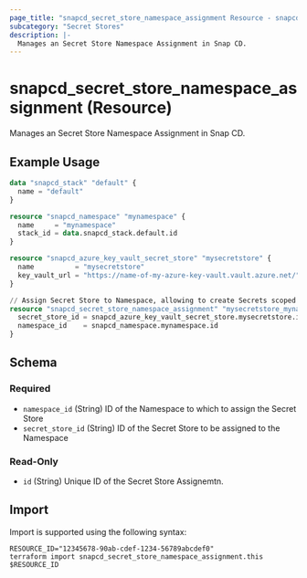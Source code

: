 ```yaml
---
page_title: "snapcd_secret_store_namespace_assignment Resource - snapcd"
subcategory: "Secret Stores"
description: |-
  Manages an Secret Store Namespace Assignment in Snap CD.
---
```


# snapcd_secret_store_namespace_assignment (Resource)

Manages an Secret Store Namespace Assignment in Snap CD.


## Example Usage

```terraform
data "snapcd_stack" "default" {
  name = "default"
}

resource "snapcd_namespace" "mynamespace" {
  name     = "mynamespace"
  stack_id = data.snapcd_stack.default.id
}

resource "snapcd_azure_key_vault_secret_store" "mysecretstore" {
  name          = "mysecretstore"
  key_vault_url = "https://name-of-my-azure-key-vault.vault.azure.net/"
}

// Assign Secret Store to Namespace, allowing to create Secrets scoped to this Namespace (or any of its child Modules) to be created in this Secret Store
resource "snapcd_secret_store_namespace_assignment" "mysecretstore_mynamespace" {
  secret_store_id = snapcd_azure_key_vault_secret_store.mysecretstore.id
  namespace_id    = snapcd_namespace.mynamespace.id
}
```

<!-- schema generated by tfplugindocs -->
## Schema

### Required

- `namespace_id` (String) ID of the Namespace to which to assign the Secret Store
- `secret_store_id` (String) ID of the Secret Store to be assigned to the Namespace

### Read-Only

- `id` (String) Unique ID of the Secret Store Assignemtn.

## Import

Import is supported using the following syntax:

```shell
RESOURCE_ID="12345678-90ab-cdef-1234-56789abcdef0"
terraform import snapcd_secret_store_namespace_assignment.this $RESOURCE_ID
```
